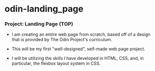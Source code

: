 # odin-landing_page
### Project: Landing Page (TOP)

- I am creating an entire web page from scratch, based off of a design that is provided by The Odin Project's curriculum. 

- This will be my first "well-designed", self-made web page project.

- I will be utilizing the skills I have developed in HTML, CSS, and, in particular, the flexbox layout system in CSS. 
